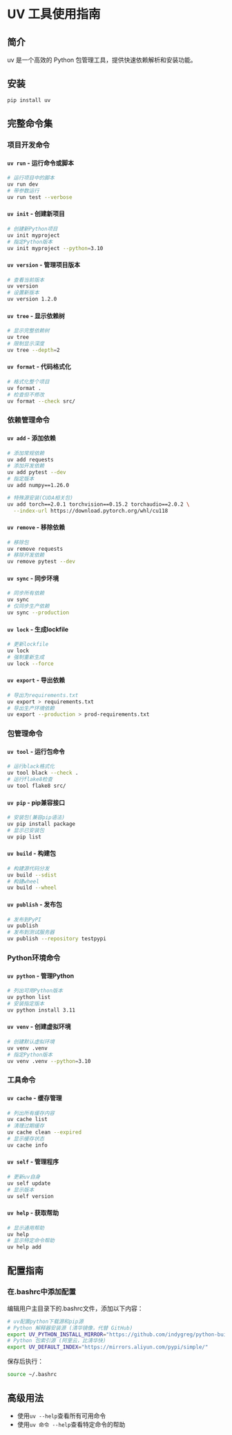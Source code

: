 # UV 工具使用指南

## 简介
uv 是一个高效的 Python 包管理工具，提供快速依赖解析和安装功能。

## 安装
```bash
pip install uv
```

## 完整命令集

### 项目开发命令

#### `uv run` - 运行命令或脚本
```bash
# 运行项目中的脚本
uv run dev
# 带参数运行
uv run test --verbose
```

#### `uv init` - 创建新项目
```bash
# 创建新Python项目
uv init myproject
# 指定Python版本
uv init myproject --python=3.10
```

#### `uv version` - 管理项目版本
```bash
# 查看当前版本
uv version
# 设置新版本
uv version 1.2.0
```

#### `uv tree` - 显示依赖树
```bash
# 显示完整依赖树
uv tree
# 限制显示深度
uv tree --depth=2
```

#### `uv format` - 代码格式化
```bash
# 格式化整个项目
uv format .
# 检查但不修改
uv format --check src/
```

### 依赖管理命令

#### `uv add` - 添加依赖
```bash
# 添加常规依赖
uv add requests
# 添加开发依赖
uv add pytest --dev
# 指定版本
uv add numpy==1.26.0

# 特殊源安装(CUDA相关包)
uv add torch==2.0.1 torchvision==0.15.2 torchaudio==2.0.2 \
  --index-url https://download.pytorch.org/whl/cu118
```

#### `uv remove` - 移除依赖
```bash
# 移除包
uv remove requests
# 移除开发依赖
uv remove pytest --dev
```

#### `uv sync` - 同步环境
```bash
# 同步所有依赖
uv sync
# 仅同步生产依赖
uv sync --production
```

#### `uv lock` - 生成lockfile
```bash
# 更新lockfile
uv lock
# 强制重新生成
uv lock --force
```

#### `uv export` - 导出依赖
```bash
# 导出为requirements.txt
uv export > requirements.txt
# 导出生产环境依赖
uv export --production > prod-requirements.txt
```

### 包管理命令

#### `uv tool` - 运行包命令
```bash
# 运行black格式化
uv tool black --check .
# 运行flake8检查
uv tool flake8 src/
```

#### `uv pip` - pip兼容接口
```bash
# 安装包(兼容pip语法)
uv pip install package
# 显示已安装包
uv pip list
```

#### `uv build` - 构建包
```bash
# 构建源代码分发
uv build --sdist
# 构建wheel
uv build --wheel
```

#### `uv publish` - 发布包
```bash
# 发布到PyPI
uv publish
# 发布到测试服务器
uv publish --repository testpypi
```

### Python环境命令

#### `uv python` - 管理Python
```bash
# 列出可用Python版本
uv python list
# 安装指定版本
uv python install 3.11
```

#### `uv venv` - 创建虚拟环境
```bash
# 创建默认虚拟环境
uv venv .venv
# 指定Python版本
uv venv .venv --python=3.10
```

### 工具命令

#### `uv cache` - 缓存管理
```bash
# 列出所有缓存内容
uv cache list
# 清理过期缓存
uv cache clean --expired
# 显示缓存状态
uv cache info
```

#### `uv self` - 管理程序
```bash
# 更新uv自身
uv self update
# 显示版本
uv self version
```

#### `uv help` - 获取帮助
```bash
# 显示通用帮助
uv help
# 显示特定命令帮助
uv help add
```

## 配置指南

### 在.bashrc中添加配置
编辑用户主目录下的.bashrc文件，添加以下内容：

```bash
# uv配置python下载源和pip源
# Python 解释器安装源 (清华镜像，代替 GitHub)
export UV_PYTHON_INSTALL_MIRROR="https://github.com/indygreg/python-build-standalone/releases/download"
# Python 包索引源 (阿里云，比清华快)
export UV_DEFAULT_INDEX="https://mirrors.aliyun.com/pypi/simple/"
```

保存后执行：
```bash
source ~/.bashrc
```

## 高级用法
- 使用`uv --help`查看所有可用命令
- 使用`uv 命令 --help`查看特定命令的帮助
